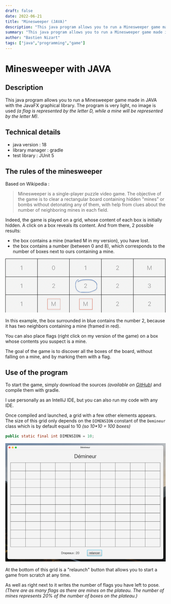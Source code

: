 ```yaml
---
draft: false
date: 2022-06-21
title: "Minesweeper (JAVA)"
description: "This java program allows you to run a Minesweeper game made in JAVA with the JavaFX graphical library. The program is very light, no image is used"
summary: "This java program allows you to run a Minesweeper game made in JAVA with the JavaFX graphical library. The program is very light, no image is used"
author: "Bastien Nizart"
tags: ["java","programming","game"]
---
```

# Minesweeper with JAVA

## Description

This java program allows you to run a Minesweeper game made in JAVA with the JavaFX graphical library.
The program is very light, no image is used *(a flag is represented by the letter D, while a mine will be represented by the letter M)*.

## Technical details

* java version : 18
* library manager : gradle
* test library : JUnit 5

## The rules of the minesweeper

Based on Wikipedia :
> Minesweeper is a single-player puzzle video game. The objective of the game is to clear a rectangular board containing hidden "mines" or bombs without detonating any of them, with help from clues about the number of neighboring mines in each field. 

Indeed, the game is played on a grid, whose content of each box is initially hidden.
A click on a box reveals its content. And from there, 2 possible results:
- the box contains a mine (marked M in my version), you have lost.
- the box contains a number (between 0 and 8), which corresponds to the number of boxes next to ours containing a mine.

![nombre-mine](nombre-mines.png)

In this example, the box surrounded in blue contains the number 2, because it has two neighbors containing a mine (framed in red).

You can also place flags (right click on my version of the game) on a box whose contents you suspect is a mine.

The goal of the game is to discover all the boxes of the board, without falling on a mine, and by marking them with a flag.

## Use of the program

To start the game, simply download the sources *(available on [GitHub](https://github.com/bastien-nizart/DemineurJava))* and compile them with gradle.

I use personally as an IntelliJ IDE, but you can also run my code with any IDE.

Once compiled and launched, a grid with a few other elements appears. The size of this grid only depends on the `DIMENSION` constant of the `Demineur` class which is by default equal to 10 *(so 10\*10 = 100 boxes)*

```java
public static final int DIMENSION = 10;
```

![plateau](plateau.png)

At the bottom of this grid is a "relaunch" button that allows you to start a game from scratch at any time. 

As well as right next to it writes the number of flags you have left to pose. *(There are as many flags as there are mines on the plateau. The number of mines represents 20% of the number of boxes on the plateau.)*